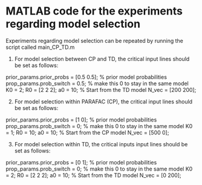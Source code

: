 # MATLAB code for the experiments regarding model selection

Experiments regarding model selection can be repeated by running the script called main_CP_TD.m

1) For model selection between CP and TD, the critical input lines should be set as follows:

prior_params.prior_probs = [0.5 0.5]; % prior model probabilities
prop_params.prob_switch = 0.5; % make this 0 to stay in the same model
K0 = 2; R0 = [2 2 2]; a0 = 10; % Start from the TD model
N_vec = [200 200];

2) For model selection within PARAFAC (CP), the critical input lines should be set as follows:

prior_params.prior_probs = [1 0]; % prior model probabilities
prop_params.prob_switch = 0; % make this 0 to stay in the same model
K0 = 1; R0 = 10; a0 = 10; % Start from the CP model
N_vec = [500 0];

3) For model selection within TD, the critical inputs input lines should be set as follows:

prior_params.prior_probs = [0 1]; % prior model probabilities
prop_params.prob_switch = 0; % make this 0 to stay in the same model
K0 = 2; R0 = [2 2 2]; a0 = 10; % Start from the TD model
N_vec = [0 200];
